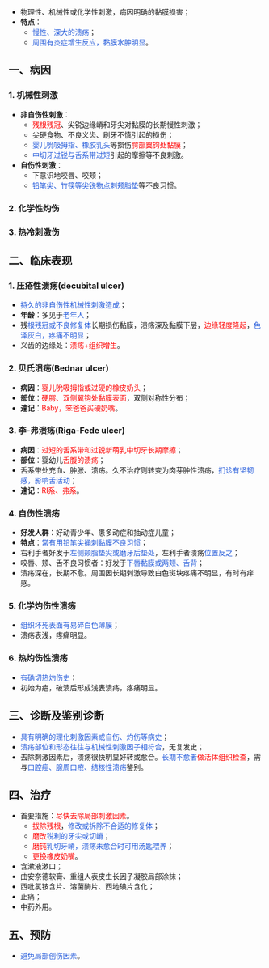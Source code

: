 * 物理性、机械性或化学性刺激，病因明确的黏膜损害；
* **特点**：
	* <font color="#245bdb">慢性、深大的溃疡</font>；
	* <font color="#245bdb">周围有炎症增生反应，黏膜水肿明显</font>。

## 一、病因
### 1. 机械性刺激
* **非自伤性刺激**：
	* <font color="#ff0000">残根残冠</font>、尖锐边缘嵴和牙尖对黏膜的长期慢性刺激；
	* 尖硬食物、不良义齿、刷牙不慎引起的损伤；
	* <font color="#245bdb">婴儿吮吸拇指、橡胶乳头</font>等损伤<font color="#ff0000">腭部翼钩处黏膜</font>；
	* <font color="#245bdb">中切牙过锐与舌系带过短</font>引起的摩擦等不良刺激。
* **自伤性刺激**：
	* 下意识地咬唇、咬颊；
	* <font color="#245bdb">铅笔尖、竹筷等尖锐物点刺颊脂垫</font>等不良习惯。
### 2. 化学性灼伤
### 3. 热冷刺激伤

## 二、临床表现
### 1. 压疮性溃疡(decubital ulcer)
* <font color="#245bdb">持久的非自伤性机械性刺激造成</font>；
* **年龄**：多见于<font color="#245bdb">老年人</font>；
* 残<font color="#245bdb">根残冠或不良修复体</font>长期损伤黏膜，溃疡深及黏膜下层，<font color="#ff0000">边缘轻度隆起</font>，<font color="#245bdb">色泽灰白，疼痛不明显</font>；
* 义齿的边缘处：<font color="#ff0000">溃疡+组织增生</font>。
### 2. 贝氏溃疡(Bednar ulcer)
* **病因**：<font color="#ff0000">婴儿吮吸拇指或过硬的橡皮奶头</font>；
* **部位**：<font color="#ff0000">硬腭、双侧翼钩处黏膜表面</font>，双侧对称性分布；
* **速记**：<font color="#ff0000">Baby，笨爸爸买硬奶嘴</font>。
### 3. 李-弗溃疡(Riga-Fede ulcer)
* **病因**：<font color="#ff0000">过短的舌系带和过锐新萌乳中切牙长期摩擦</font>；
* **部位**：婴幼儿<font color="#ff0000">舌腹的溃疡</font>；
* 舌系带处充血、肿胀、溃疡。久不治疗则转变为肉芽肿性溃疡，<font color="#245bdb">扪诊有坚韧感，影响舌活动</font>；
* **速记**：<font color="#ff0000">RI系、弗系</font>。
### 4. 自伤性溃疡
* **好发人群**：好动青少年、患多动症和抽动症儿童；
* **特点**：<font color="#245bdb">常有用铅笔尖捅刺黏膜不良习惯</font>；
* 右利手者好发于<font color="#245bdb">左侧颊脂垫尖或磨牙后垫处</font>，左利手者溃疡<font color="#245bdb">位置反之</font>；
* 咬唇、颊、舌不良习惯者：好发于<font color="#245bdb">下唇黏膜或两颊、舌背</font>；
* 溃疡深在，长期不愈。周围因长期刺激导致白色斑块疼痛不明显，有时有痒感。
### 5. 化学灼伤性溃疡
* <font color="#245bdb">组织坏死表面有易碎白色薄膜</font>；
* 溃疡表浅，疼痛明显。
### 6. 热灼伤性溃疡
* <font color="#245bdb">有确切热灼伤史</font>；
* 初始为疤，破溃后形成浅表溃疡，疼痛明显。

## 三、诊断及鉴别诊断
* <font color="#245bdb">具有明确的理化刺激因素或自伤、灼伤等病史</font>；
* <font color="#245bdb">溃疡部位和形态往往与机械性刺激因子相符合</font>，无复发史；
* 去除刺激因素后，溃疡很快明显好转或愈合。<font color="#245bdb">长期不愈者</font><font color="#ff0000">做活体组织检查</font>，需与<font color="#245bdb">口腔癌、腺周口疮、结核性溃疡</font>鉴别。

## 四、治疗
* 首要措施：<font color="#ff0000">尽快去除局部刺激因素</font>。
	* <font color="#ff0000">拔除残根</font>，<font color="#245bdb">修改或拆除不合适的修复体</font>；
	* <font color="#ff0000">磨改</font><font color="#245bdb">锐利的牙尖或切嵴</font>；
	* <font color="#ff0000">磨钝</font><font color="#245bdb">乳切牙嵴，溃疡未愈合时可用汤匙喂养</font>；
	* <font color="#ff0000">更换橡皮奶嘴</font>。
* 含漱液漱口；
* 曲安奈德软膏、重组人表皮生长因子凝胶局部涂抹；
* 西吡氯铵含片、溶菌酶片、西地碘片含化；
* 止痛；
* 中药外用。

## 五、预防
* <font color="#245bdb">避免局部创伤因素</font>。
